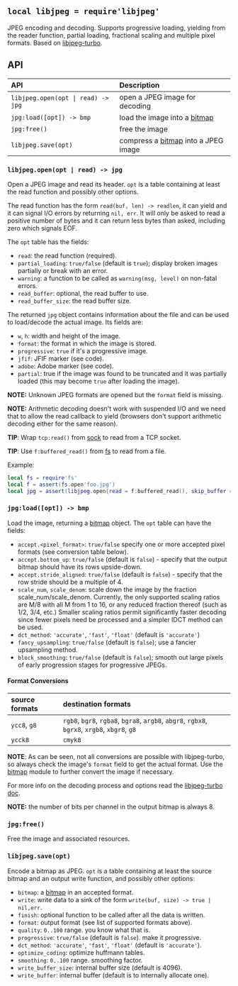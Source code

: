 
## `local libjpeg = require'libjpeg'`

JPEG encoding and decoding. Supports progressive loading, yielding from
the reader function, partial loading, fractional scaling and multiple
pixel formats. Based on [libjpeg-turbo].

## API

| API                                 | Description      |
| :---                                | :---             |
| `libjpeg.open(opt \| read) -> jpg`  | open a JPEG image for decoding
| `jpg:load([opt]) -> bmp`            | load the image into a [bitmap]
| `jpg:free()`                        | free the image
| `libjpeg.save(opt)`                 | compress a [bitmap] into a JPEG image

### `libjpeg.open(opt | read) -> jpg`

Open a JPEG image and read its header. `opt` is a table containing at least
the read function and possibly other options.

The read function has the form `read(buf, len) -> readlen`, it can yield
and it can signal I/O errors by returning `nil, err`. It will only be asked
to read a positive number of bytes and it can return less bytes than asked,
including zero which signals EOF.

The `opt` table has the fields:

  * `read`: the read function (required).
  * `partial_loading`: `true/false` (default is `true`); display broken images
    partially or break with an error.
  * `warning`: a function to be called as `warning(msg, level)` on non-fatal
  errors.
  * `read_buffer`: optional, the read buffer to use.
  * `read_buffer_size`: the read buffer size.

The returned `jpg` object contains information about the file and can be used
to load/decode the actual image. Its fields are:

  * `w`, `h`: width and height of the image.
  * `format`: the format in which the image is stored.
  * `progressive`: `true` if it's a progressive image.
  * `jfif`: JFIF marker (see code).
  * `adobe`: Adobe marker (see code).
  * `partial`: true if the image was found to be truncated and it was
  partially loaded (this may become `true` after loading the image).

__NOTE:__ Unknown JPEG formats are opened but the `format` field is missing.

__NOTE:__ Arithmetic decoding doesn't work with suspended I/O and we need
that to allow the read callback to yield (browsers don't support arithmetic
decoding either for the same reason).

__TIP__: Wrap `tcp:read()` from [sock](sock.md) to read from a TCP socket.

__TIP__: Use `f:buffered_read()` from [fs](fs.md) to read from a file.

Example:

```lua
local fs = require'fs'
local f = assert(fs.open'foo.jpg')
local jpg = assert(libjpeg.open{read = f:buffered_read(), skip_buffer = false})
```

### `jpg:load([opt]) -> bmp`

Load the image, returning a [bitmap] object.
The `opt` table can have the fields:

  * `accept.<pixel_format>`: `true/false` specify one or more accepted
  pixel formats (see conversion table below).
  * `accept.bottom_up`: `true/false` (default is `false`) - specify that the
  output bitmap should have its rows upside-down.
  * `accept.stride_aligned`: `true/false` (default is `false`) - specify that
  the row stride should be a multiple of 4.
  * `scale_num`, `scale_denom`: scale down the image by the fraction
  scale_num/scale_denom. Currently, the only supported scaling ratios are M/8
  with all M from 1 to 16, or any reduced fraction thereof (such as 1/2, 3/4,
  etc.) Smaller scaling ratios permit significantly faster decoding since
  fewer pixels need be processed and a simpler IDCT method can be used.
  * `dct_method`: `'accurate'`, `'fast'`, `'float'` (default is `'accurate'`)
  * `fancy_upsampling`: `true/false` (default is `false`); use a fancier
  upsampling method.
  * `block_smoothing`: `true/false` (default is `false`); smooth out large
  pixels of early progression stages for progressive JPEGs.

#### Format Conversions

| source formats | destination formats |
| :---           | :---                |
| `ycc8`, `g8`   | `rgb8`, `bgr8`, `rgba8`, `bgra8`, `argb8`, `abgr8`, `rgbx8`, `bgrx8`, `xrgb8`, `xbgr8`, `g8`
| `ycck8`        | `cmyk8`

__NOTE__: As can be seen, not all conversions are possible with libjpeg-turbo,
so always check the image's `format` field to get the actual format. Use
the [bitmap] module to further convert the image if necessary.

For more info on the decoding process and options read the [libjpeg-turbo doc].

__NOTE:__ the number of bits per channel in the output bitmap is always 8.

### `jpg:free()`

Free the image and associated resources.

### `libjpeg.save(opt)`

Encode a bitmap as JPEG. `opt` is a table containing at least
the source bitmap and an output write function, and possibly other options:

  * `bitmap`: a [bitmap] in an accepted format.
  * `write`: write data to a sink of the form `write(buf, size) -> true | nil,err`.
  * `finish`: optional function to be called after all the data is written.
  * `format`: output format (see list of supported formats above).
  * `quality`: `0..100` range. you know what that is.
  * `progressive`: `true/false` (default is `false`). make it progressive.
  * `dct_method`: `'accurate'`, `'fast'`, `'float'` (default is `'accurate'`).
  * `optimize_coding`: optimize huffmann tables.
  * `smoothing`: `0..100` range. smoothing factor.
  * `write_buffer_size`: internal buffer size (default is 4096).
  * `write_buffer`: internal buffer (default is to internally allocate one).


[bitmap]:             bitmap.md
[libjpeg-turbo]:      http://www.libjpeg-turbo.org/
[libjpeg-turbo doc]:  http://sourceforge.net/p/libjpeg-turbo/code/HEAD/tree/trunk/libjpeg.txt
